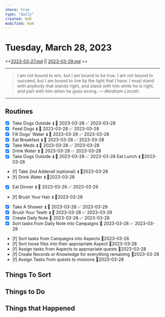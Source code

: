 ```yaml
---
share: true
type: "daily"
created: NaN 
modified: NaN
---
```

# Tuesday, March 28, 2023
<<[2023-03-27.md](./2023-03-27.md) || [2023-03-29.md](./2023-03-29.md) >>

---

> I am not bound to win, but I am bound to be true. I am not bound to succeed, but I am bound to live by the light that I have. I must stand with anybody that stands right, and stand with him while he is right, and part with him when he goes wrong.
> — <cite>Abraham Lincoln</cite>

---
 
## Routines
- [x] Take Dogs Outside ⏫ 📅 2023-03-28 ✅ 2023-03-28
- [x] Feed Dogs ⏫ 📅 2023-03-28 ✅ 2023-03-28
- [x] Fill Dogs' Water ⏫ 📅 2023-03-28 ✅ 2023-03-28
- [x] Eat Breakfast ⏫ 📅 2023-03-28 ✅ 2023-03-28
- [x] Take Meds ⏫ 📅 2023-03-28 ✅ 2023-03-28
- [x] Drink Water ⏫ 📅 2023-03-28 ✅ 2023-03-28
- [x] Take Dogs Outside ⏫ 📅 2023-03-28 ✅ 2023-03-28
Eat Lunch ⏫  📆2023-03-28
- [f] Take 2nd Adderall (optional) ⏫  📆2023-03-28
- [f] Drink Water ⏫  📆2023-03-28
- [x] Eat Dinner ⏫ 📅 2023-03-28 ✅ 2023-03-29
- [f] Brush Your Hair ⏫  📆2023-03-28
- [x] Take A Shower ⏫ 📅 2023-03-28 ✅ 2023-03-29
- [x] Brush Your Teeth ⏫ 📅 2023-03-28 ✅ 2023-03-29
- [x] Create Daily Note 📅 2023-03-28 ✅ 2023-03-28
- [x] Sort tasks from Daily Note into Campaigns 📅 2023-03-28 ✅ 2023-03-29
- [f] Sort tasks from Campaigns into Aspects 📆2023-03-28
- [f] Sort loose files into their appropriate Aspect 📆2023-03-28
- [f] Assign tasks from Aspects to appropriate quests 📆2023-03-28
- [f] Create Records or Knowledge for everything remaining 📆2023-03-28
- [f] Assign Tasks from quests to missions 📆2023-03-28


## Things To Sort

## Things to Do


## Things that Happened
